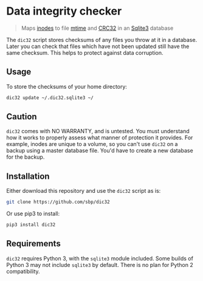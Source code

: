 # Data integrity checker

> Maps [inodes](https://en.wikipedia.org/wiki/Inode) to file [mtime](https://en.wikipedia.org/wiki/Stat_%28system_call%29) and [CRC32](https://en.wikipedia.org/wiki/Cyclic_redundancy_check) in an [Sqlite3](https://en.wikipedia.org/wiki/SQLite) database

The `dic32` script stores checksums of any files you throw at it in a database. Later you can check that files which have not been updated still have the same checksum. This helps to protect against data corruption.

## Usage

To store the checksums of your home directory:

```sh
dic32 update ~/.dic32.sqlite3 ~/
```

## Caution

`dic32` comes with NO WARRANTY, and is untested. You must understand how it works to properly assess what manner of protection it provides. For example, inodes are unique to a volume, so you can't use `dic32` on a backup using a master database file. You'd have to create a new database for the backup.

## Installation

Either download this repository and use the `dic32` script as is:

```sh
git clone https://github.com/sbp/dic32
```

Or use pip3 to install:

```sh
pip3 install dic32
```

## Requirements

`dic32` requires Python 3, with the `sqlite3` module included. Some builds of Python 3 may not include `sqlite3` by default. There is no plan for Python 2 compatibility.

